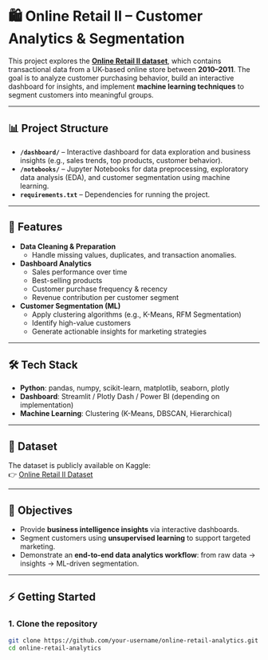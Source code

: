 # 🛍️ Online Retail II – Customer Analytics & Segmentation  

This project explores the **[Online Retail II dataset](https://www.kaggle.com/datasets/mathchi/online-retail-ii-data-set-from-ml-repository?resource=download&select=Year+2010-2011.csv)**, which contains transactional data from a UK-based online store between **2010–2011**. The goal is to analyze customer purchasing behavior, build an interactive dashboard for insights, and implement **machine learning techniques** to segment customers into meaningful groups.  

---

## 📊 Project Structure  

- **`/dashboard/`** – Interactive dashboard for data exploration and business insights (e.g., sales trends, top products, customer behavior).  
- **`/notebooks/`** – Jupyter Notebooks for data preprocessing, exploratory data analysis (EDA), and customer segmentation using machine learning.  
- **`requirements.txt`** – Dependencies for running the project.  

---

## 🚀 Features  

- **Data Cleaning & Preparation**  
  - Handle missing values, duplicates, and transaction anomalies.  
- **Dashboard Analytics**  
  - Sales performance over time  
  - Best-selling products  
  - Customer purchase frequency & recency  
  - Revenue contribution per customer segment  
- **Customer Segmentation (ML)**  
  - Apply clustering algorithms (e.g., K-Means, RFM Segmentation)  
  - Identify high-value customers  
  - Generate actionable insights for marketing strategies  

---

## 🛠️ Tech Stack  

- **Python**: pandas, numpy, scikit-learn, matplotlib, seaborn, plotly  
- **Dashboard**: Streamlit / Plotly Dash / Power BI (depending on implementation)  
- **Machine Learning**: Clustering (K-Means, DBSCAN, Hierarchical)  

---

## 📂 Dataset  

The dataset is publicly available on Kaggle:  
👉 [Online Retail II Dataset](https://www.kaggle.com/datasets/mathchi/online-retail-ii-data-set-from-ml-repository?resource=download&select=Year+2010-2011.csv)  

---

## 🎯 Objectives  

- Provide **business intelligence insights** via interactive dashboards.  
- Segment customers using **unsupervised learning** to support targeted marketing.  
- Demonstrate an **end-to-end data analytics workflow**: from raw data → insights → ML-driven segmentation.  

---

## ⚡ Getting Started  

### 1. Clone the repository  
```bash
git clone https://github.com/your-username/online-retail-analytics.git
cd online-retail-analytics
